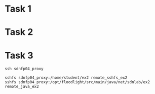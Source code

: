 # Task 1

# Task 2

# Task 3

```
ssh sdnfp04_proxy

sshfs sdnfp04_proxy:/home/student/ex2 remote_sshfs_ex2
sshfs sdnfp04_proxy:/opt/floodlight/src/main/java/net/sdnlab/ex2 remote_java_ex2
```